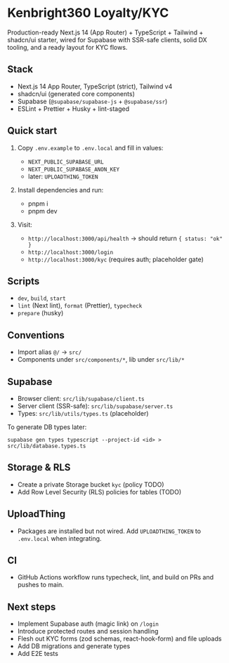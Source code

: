 # Kenbright360 Loyalty/KYC

Production-ready Next.js 14 (App Router) + TypeScript + Tailwind + shadcn/ui starter, wired for Supabase with SSR-safe clients, solid DX tooling, and a ready layout for KYC flows.

## Stack

- Next.js 14 App Router, TypeScript (strict), Tailwind v4
- shadcn/ui (generated core components)
- Supabase (`@supabase/supabase-js` + `@supabase/ssr`)
- ESLint + Prettier + Husky + lint-staged

## Quick start

1. Copy `.env.example` to `.env.local` and fill in values:
   - `NEXT_PUBLIC_SUPABASE_URL`
   - `NEXT_PUBLIC_SUPABASE_ANON_KEY`
   - later: `UPLOADTHING_TOKEN`

2. Install dependencies and run:
   - pnpm i
   - pnpm dev

3. Visit:
   - `http://localhost:3000/api/health` → should return `{ status: "ok" }`
   - `http://localhost:3000/login`
   - `http://localhost:3000/kyc` (requires auth; placeholder gate)

## Scripts

- `dev`, `build`, `start`
- `lint` (Next lint), `format` (Prettier), `typecheck`
- `prepare` (husky)

## Conventions

- Import alias `@/` → `src/`
- Components under `src/components/*`, lib under `src/lib/*`

## Supabase

- Browser client: `src/lib/supabase/client.ts`
- Server client (SSR-safe): `src/lib/supabase/server.ts`
- Types: `src/lib/utils/types.ts` (placeholder)

To generate DB types later:

```
supabase gen types typescript --project-id <id> > src/lib/database.types.ts
```

## Storage & RLS

- Create a private Storage bucket `kyc` (policy TODO)
- Add Row Level Security (RLS) policies for tables (TODO)

## UploadThing

- Packages are installed but not wired. Add `UPLOADTHING_TOKEN` to `.env.local` when integrating.

## CI

- GitHub Actions workflow runs typecheck, lint, and build on PRs and pushes to main.

## Next steps

- Implement Supabase auth (magic link) on `/login`
- Introduce protected routes and session handling
- Flesh out KYC forms (zod schemas, react-hook-form) and file uploads
- Add DB migrations and generate types
- Add E2E tests
